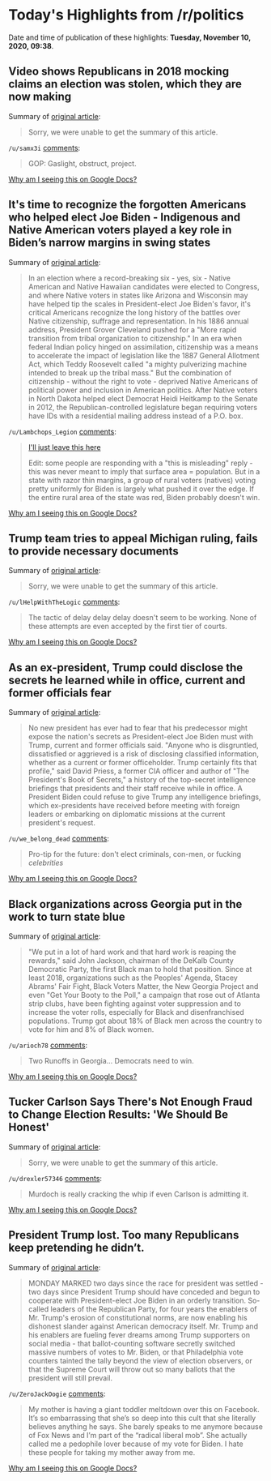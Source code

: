 # Today's Highlights from /r/politics

Date and time of publication of these highlights: **Tuesday, November 10, 2020, 09:38**.

## Video shows Republicans in 2018 mocking claims an election was stolen, which they are now making

Summary of [original article](https://www.businessinsider.com/daily-show-video-2018-republicans-mock-disputing-results-2020-11):

> Sorry, we were unable to get the summary of this article.

`/u/samx3i` [comments](https://www.reddit.com/r/politics/comments/jrkro4/video_shows_republicans_in_2018_mocking_claims_an/):

> GOP: Gaslight, obstruct, project.

[Why am I seeing this on Google Docs?](https://docs.google.com/document/d/1Dc6We63vOXIZsc0op-Bt4abqkYjXzOigalQqFxmvvbM/edit?usp=sharing)

## It's time to recognize the forgotten Americans who helped elect Joe Biden - Indigenous and Native American voters played a key role in Biden’s narrow margins in swing states

Summary of [original article](https://www.washingtonpost.com/outlook/2020/11/09/its-time-recognize-forgotten-americans-who-helped-elect-joe-biden/):

> In an election where a record-breaking six - yes, six - Native American and Native Hawaiian candidates were elected to Congress, and where Native voters in states like Arizona and Wisconsin may have helped tip the scales in President-elect Joe Biden's favor, it's critical Americans recognize the long history of the battles over Native citizenship, suffrage and representation. In his 1886 annual address, President Grover Cleveland pushed for a "More rapid transition from tribal organization to citizenship." In an era when federal Indian policy hinged on assimilation, citizenship was a means to accelerate the impact of legislation like the 1887 General Allotment Act, which Teddy Roosevelt called "a mighty pulverizing machine intended to break up the tribal mass." But the combination of citizenship - without the right to vote - deprived Native Americans of political power and inclusion in American politics. After Native voters in North Dakota helped elect Democrat Heidi Heitkamp to the Senate in 2012, the Republican-controlled legislature began requiring voters have IDs with a residential mailing address instead of a P.O. box.

`/u/Lambchops_Legion` [comments](https://www.reddit.com/r/politics/comments/jrknyq/its_time_to_recognize_the_forgotten_americans_who/):

> [I'll just leave this here](https://i.imgur.com/xusnlrr.png)
> 
> Edit: some people are responding with a "this is misleading" reply - this was never meant to imply that surface area = population. But in a state with razor thin margins, a group of rural voters (natives) voting pretty uniformly for Biden is largely what pushed it over the edge. If the entire rural area of the state was red, Biden probably doesn't win.

[Why am I seeing this on Google Docs?](https://docs.google.com/document/d/1Dc6We63vOXIZsc0op-Bt4abqkYjXzOigalQqFxmvvbM/edit?usp=sharing)

## Trump team tries to appeal Michigan ruling, fails to provide necessary documents

Summary of [original article](https://www.freep.com/story/news/politics/elections/2020/11/09/trump-michigan-lawsuit-appeal-election/6222914002/):

> Sorry, we were unable to get the summary of this article.

`/u/lHelpWithTheLogic` [comments](https://www.reddit.com/r/politics/comments/jrk6kj/trump_team_tries_to_appeal_michigan_ruling_fails/):

> The tactic of delay delay delay doesn't seem to be working. None of these attempts are even accepted by the first tier of courts.

[Why am I seeing this on Google Docs?](https://docs.google.com/document/d/1Dc6We63vOXIZsc0op-Bt4abqkYjXzOigalQqFxmvvbM/edit?usp=sharing)

## As an ex-president, Trump could disclose the secrets he learned while in office, current and former officials fear

Summary of [original article](https://www.washingtonpost.com/national-security/trump-possible-security-risk/2020/11/09/f19c853e-229e-11eb-952e-0c475972cfc0_story.html):

> No new president has ever had to fear that his predecessor might expose the nation's secrets as President-elect Joe Biden must with Trump, current and former officials said. "Anyone who is disgruntled, dissatisfied or aggrieved is a risk of disclosing classified information, whether as a current or former officeholder. Trump certainly fits that profile," said David Priess, a former CIA officer and author of "The President's Book of Secrets," a history of the top-secret intelligence briefings that presidents and their staff receive while in office. A President Biden could refuse to give Trump any intelligence briefings, which ex-presidents have received before meeting with foreign leaders or embarking on diplomatic missions at the current president's request.

`/u/we_belong_dead` [comments](https://www.reddit.com/r/politics/comments/jrjwjj/as_an_expresident_trump_could_disclose_the/):

> Pro-tip for the future: don't elect criminals, con-men, or fucking *celebrities*

[Why am I seeing this on Google Docs?](https://docs.google.com/document/d/1Dc6We63vOXIZsc0op-Bt4abqkYjXzOigalQqFxmvvbM/edit?usp=sharing)

## Black organizations across Georgia put in the work to turn state blue

Summary of [original article](https://www.ajc.com/news/black-organizations-across-georgia-put-in-the-work-to-turn-state-blue/SEDPJADKOVDEFJX6AXQ7WGTIAI/):

> "We put in a lot of hard work and that hard work is reaping the rewards," said John Jackson, chairman of the DeKalb County Democratic Party, the first Black man to hold that position. Since at least 2018, organizations such as the Peoples' Agenda, Stacey Abrams' Fair Fight‚ Black Voters Matter, the New Georgia Project and even "Get Your Booty to the Poll," a campaign that rose out of Atlanta strip clubs, have been fighting against voter suppression and to increase the voter rolls, especially for Black and disenfranchised populations. Trump got about 18% of Black men across the country to vote for him and 8% of Black women.

`/u/arioch78` [comments](https://www.reddit.com/r/politics/comments/jrki17/black_organizations_across_georgia_put_in_the/):

> Two Runoffs in Georgia... Democrats need to win.

[Why am I seeing this on Google Docs?](https://docs.google.com/document/d/1Dc6We63vOXIZsc0op-Bt4abqkYjXzOigalQqFxmvvbM/edit?usp=sharing)

## Tucker Carlson Says There's Not Enough Fraud to Change Election Results: 'We Should Be Honest'

Summary of [original article](https://www.newsweek.com/tucker-carlson-election-fraud-may-not-alter-outcome-1546252?fbclid=IwAR2OziUqmUnIfzskU8Ll--Anw4ujIsrFX7VzwRB_J_Ek1soKNKIiZmsGSoc):

> Sorry, we were unable to get the summary of this article.

`/u/drexler57346` [comments](https://www.reddit.com/r/politics/comments/jrnkay/tucker_carlson_says_theres_not_enough_fraud_to/):

> Murdoch is really cracking the whip if even Carlson is admitting it.

[Why am I seeing this on Google Docs?](https://docs.google.com/document/d/1Dc6We63vOXIZsc0op-Bt4abqkYjXzOigalQqFxmvvbM/edit?usp=sharing)

## President Trump lost. Too many Republicans keep pretending he didn’t.

Summary of [original article](https://www.washingtonpost.com/opinions/president-trump-lost-too-many-republicans-keep-pretending-he-didnt/2020/11/09/01ff8684-22c6-11eb-952e-0c475972cfc0_story.html):

> MONDAY MARKED two days since the race for president was settled - two days since President Trump should have conceded and begun to cooperate with President-elect Joe Biden in an orderly transition. So-called leaders of the Republican Party, for four years the enablers of Mr. Trump's erosion of constitutional norms, are now enabling his dishonest slander against American democracy itself. Mr. Trump and his enablers are fueling fever dreams among Trump supporters on social media - that ballot-counting software secretly switched massive numbers of votes to Mr. Biden, or that Philadelphia vote counters tainted the tally beyond the view of election observers, or that the Supreme Court will throw out so many ballots that the president will still prevail.

`/u/ZeroJackOogie` [comments](https://www.reddit.com/r/politics/comments/jrjfp1/president_trump_lost_too_many_republicans_keep/):

> My mother is having a giant toddler meltdown over this on Facebook. It’s so embarrassing that she’s so deep into this cult that she literally believes anything he says. She barely speaks to me anymore because of Fox News and I’m part of the “radical liberal mob”. She actually called me a pedophile lover because of my vote for Biden. I hate these people for taking my mother away from me.

[Why am I seeing this on Google Docs?](https://docs.google.com/document/d/1Dc6We63vOXIZsc0op-Bt4abqkYjXzOigalQqFxmvvbM/edit?usp=sharing)

